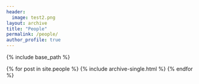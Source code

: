 ```yaml
---
header:
  image: test2.png
layout: archive
title: "People"
permalink: /people/
author_profile: true
---
```



{% include base_path %}

{% for post in site.people %}
  {% include archive-single.html %}
{% endfor %}
